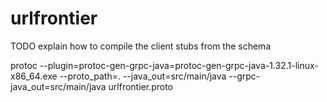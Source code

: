 # urlfrontier

TODO explain how to compile the client stubs from the schema

protoc --plugin=protoc-gen-grpc-java=protoc-gen-grpc-java-1.32.1-linux-x86_64.exe --proto_path=. --java_out=src/main/java --grpc-java_out=src/main/java urlfrontier.proto
